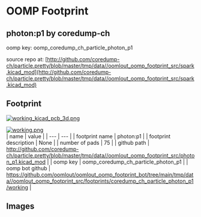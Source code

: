 # OOMP Footprint  
## photon:p1  by coredump-ch  
  
oomp key: oomp_coredump_ch_particle_photon_p1  
  
source repo at: [http://github.com/coredump-ch/particle.pretty/blob/master/tmp/data//oomlout_oomp_footprint_src/spark.kicad_mod](http://github.com/coredump-ch/particle.pretty/blob/master/tmp/data//oomlout_oomp_footprint_src/spark.kicad_mod)  
## Footprint  
  
[![working_kicad_pcb_3d.png](working_kicad_pcb_3d_600.png)](working_kicad_pcb_3d.png)  
  
[![working.png](working_600.png)](working.png)  
| name | value | 
| --- | --- | 
| footprint name | photon:p1 | 
| footprint description | None | 
| number of pads | 75 | 
| github path | http://github.com/coredump-ch/particle.pretty/blob/master/tmp/data//oomlout_oomp_footprint_src/photon_p1.kicad_mod | 
| oomp key | oomp_coredump_ch_particle_photon_p1 | 
| oomp bot github | https://github.com/oomlout/oomlout_oomp_footprint_bot/tree/main/tmp/data//oomlout_oomp_footprint_src/footprints/coredump_ch_particle_photon_p1/working | 
## Images  
